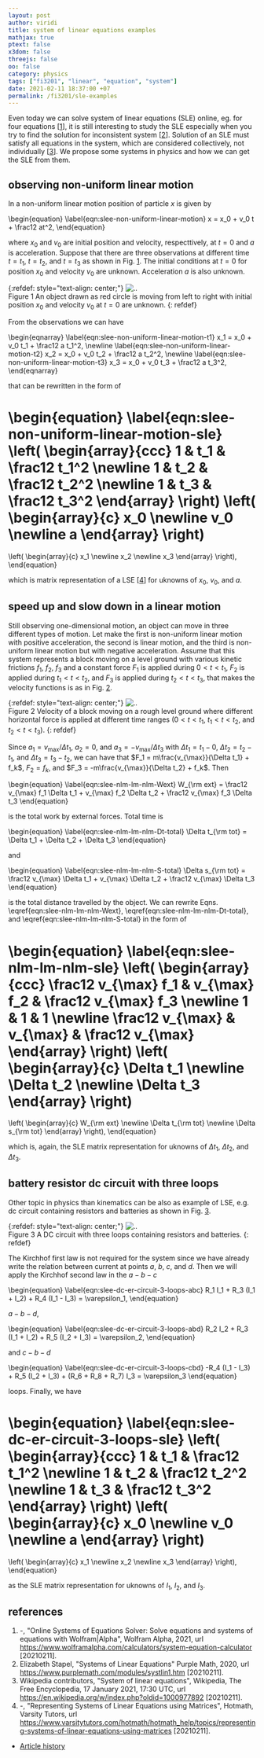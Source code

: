 ```yaml
---
layout: post
author: viridi
title: system of linear equations examples
mathjax: true
ptext: false
x3dom: false
threejs: false
oo: false
category: physics
tags: ["fi3201", "linear", "equation", "system"]
date: 2021-02-11 18:37:00 +07
permalink: /fi3201/sle-examples
---
```

Even today we can solve system of linear equations (SLE) online, eg. for four equations [[1](#ref1)], it is still interesting to study the SLE especially when you try to find the solution for inconsistent system [[2](#ref2)]. Solution of an SLE must satisfy all equations in the system, which are considered collectively, not individually [[3](#ref3)]. We propose some systems in physics and how we can get the SLE from them.


## observing non-uniform linear motion
In a non-uniform linear motion position of particle $x$ is given by

\begin{equation}
\label{eqn:slee-non-uniform-linear-motion}
x = x_0 + v_0 t + \frac12 at^2,
\end{equation}

where $x_0$ and $v_0$ are initial position and velocity, respecttively, at $t = 0$ and $a$ is acceleration. Suppose that there are three observations at different time $t = t_1$, $t = t_2$, and $t = t_3$ as shown in Fig. <a href="#fig:slee-non-uniform-linear-motion">1</a>. The initial conditions at $t = 0$ for position $x_0$ and velocity $v_0$ are unknown. Acceleration $a$ is also unknown.

{:refdef: style="text-align: center;"}
![..](/assets/img/phys/sle/non-uniform-linear-motion.png)
<br />
Figure <a name="fig:slee-non-uniform-linear-motion">1</a> An object drawn as red circle is moving from left to right with initial position $x_0$ and velocity $v_0$ at $t = 0$ are unknown.
{: refdef}

From the observations we can have

\begin{eqnarray}
\label{eqn:slee-non-uniform-linear-motion-t1}
x_1 = x_0 + v_0 t_1 + \frac12 a t_1^2, \newline
\label{eqn:slee-non-uniform-linear-motion-t2}
x_2 = x_0 + v_0 t_2 + \frac12 a t_2^2, \newline
\label{eqn:slee-non-uniform-linear-motion-t3}
x_3 = x_0 + v_0 t_3 + \frac12 a t_3^2,
\end{eqnarray}

that can be rewritten in the form of

\begin{equation}
\label{eqn:slee-non-uniform-linear-motion-sle}
\left(
\begin{array}{ccc}
1 & t_1 & \frac12 t_1^2 \newline
1 & t_2 & \frac12 t_2^2 \newline
1 & t_3 & \frac12 t_3^2 
\end{array}
\right)
\left(
\begin{array}{c}
x_0 \newline
v_0 \newline
a
\end{array}
\right)
=
\left(
\begin{array}{c}
x_1 \newline
x_2 \newline
x_3
\end{array}
\right),
\end{equation}

which is matrix representation of a LSE [[4](#ref4)] for uknowns of $x_0$, $v_0$, and $a$.


## speed up and slow down in a linear motion
Still observing one-dimensional motion, an object can move in three different types of motion. Let make the first is non-uniform linear motion with positive acceleration, the second is linear motion, and the third is non-uniform linear motion but with negative acceleration. Assume that this system represents a block moving on a level ground with various kinetic frictions $f_1$, $f_2$, $f_3$ and a constant force $F_1$ is applied during $0 < t < t_1$, $F_2$ is applied during $t_1 < t < t_2$, and $F_3$ is applied during $t_2 < t < t_3$, that makes the velocity functions is as in Fig. <a href="#fig:slee-kinematics-1d-nlm-lm-nlm">2</a>.

{:refdef: style="text-align: center;"}
![..](/assets/img/phys/sle/kinematics-1d-nlm-lm-nlm.png)
<br />
Figure <a name="fig:slee-kinematics-1d-nlm-lm-nlm">2</a> Velocity of a block moving on a rough level ground where different horizontal force is applied at different time ranges ($0 < t < t_1$, $t_1 < t < t_2$, and $t_2 < t < t_3$).
{: refdef}

Since $a_1 = v_{\max} / \Delta t_1$, $a_2 = 0$, and $a_3 = - v_{\max} / \Delta t_3$ with $\Delta t_1 = t_1 - 0$, $\Delta t_2 = t_2 - t_1$, and $\Delta t_3 = t_3 - t_2$, we can have that $F_1 = m\frac{v_{\max}}{\Delta t_1} + f_k$, $F_2 = f_k$, and $F_3 = -m\frac{v_{\max}}{\Delta t_2} + f_k$. Then


\begin{equation}
\label{eqn:slee-nlm-lm-nlm-Wext}
W_{\rm ext} = \frac12 v_{\max} f_1 \Delta t_1 + v_{\max} f_2 \Delta t_2 + \frac12 v_{\max} f_3 \Delta t_3
\end{equation}

is the total work by external forces. Total time is

\begin{equation}
\label{eqn:slee-nlm-lm-nlm-Dt-total}
\Delta t_{\rm tot} = \Delta t_1 + \Delta t_2 + \Delta t_3
\end{equation}

and 

\begin{equation}
\label{eqn:slee-nlm-lm-nlm-S-total}
\Delta s_{\rm tot} = \frac12 v_{\max} \Delta t_1 + v_{\max} \Delta t_2 + \frac12 v_{\max} \Delta t_3
\end{equation}

is the total distance travelled by the object. We can rewrite Eqns. \eqref{eqn:slee-nlm-lm-nlm-Wext}, \eqref{eqn:slee-nlm-lm-nlm-Dt-total}, and \eqref{eqn:slee-nlm-lm-nlm-S-total} in the form of

\begin{equation}
\label{eqn:slee-nlm-lm-nlm-sle}
\left(
\begin{array}{ccc}
\frac12 v_{\max} f_1 & v_{\max} f_2 & \frac12 v_{\max} f_3 \newline
1 & 1 & 1 \newline
\frac12 v_{\max} & v_{\max} & \frac12 v_{\max} 
\end{array}
\right)
\left(
\begin{array}{c}
\Delta t_1 \newline
\Delta t_2 \newline
\Delta t_3
\end{array}
\right)
=
\left(
\begin{array}{c}
W_{\rm ext} \newline
\Delta t_{\rm tot} \newline
\Delta s_{\rm tot}
\end{array}
\right),
\end{equation}

which is, again, the SLE matrix representation for uknowns of $\Delta t_1$, $\Delta t_2$, and $\Delta t_3$.


## battery resistor dc circuit with three loops
Other topic in physics than kinematics can be also as example of LSE, e.g. dc circuit containing resistors and batteries as shown in Fig. <a href="#fig:slee-dc-er-circuit-3-loops">3</a>.

{:refdef: style="text-align: center;"}
![..](/assets/img/phys/sle/dc-er-circuit-3-loops.png)
<br /> 
Figure <a name="fig:slee-dc-er-circuit-3-loops">3</a> A DC circuit with three loops containing resistors and batteries.
{: refdef}

The Kirchhof first law is not required for the system since we have already write the relation between current at points $a$, $b$, $c$, and $d$. Then we will apply the Kirchhof second law in the $a-b-c$

\begin{equation}
\label{eqn:slee-dc-er-circuit-3-loops-abc}
R_1 I_1 + R_3 (I_1 + I_2) + R_4 (I_1 - I_3) = \varepsilon_1,
\end{equation}

$a-b-d$,

\begin{equation}
\label{eqn:slee-dc-er-circuit-3-loops-abd}
R_2 I_2 + R_3 (I_1 + I_2) + R_5 (I_2 + I_3) = \varepsilon_2,
\end{equation}

and $c-b-d$

\begin{equation}
\label{eqn:slee-dc-er-circuit-3-loops-cbd}
 -R_4 (I_1 - I_3) + R_5 (I_2 + I_3) + (R_6 + R_8 + R_7) I_3 = \varepsilon_3
\end{equation}

loops. Finally, we have

\begin{equation}
\label{eqn:slee-dc-er-circuit-3-loops-sle}
\left(
\begin{array}{ccc}
1 & t_1 & \frac12 t_1^2 \newline
1 & t_2 & \frac12 t_2^2 \newline
1 & t_3 & \frac12 t_3^2 
\end{array}
\right)
\left(
\begin{array}{c}
x_0 \newline
v_0 \newline
a
\end{array}
\right)
=
\left(
\begin{array}{c}
x_1 \newline
x_2 \newline
x_3
\end{array}
\right),
\end{equation}

as the SLE matrix representation for uknowns of $I_1$, $I_2$, and $I_3$.


## references
1. <a name="ref1"></a>-, "Online Systems of Equations Solver: Solve equations and systems of equations with Wolfram\|Alpha", Wolfram Alpha, 2021, url <https://www.wolframalpha.com/calculators/system-equation-calculator> [20210211].
2. <a name="ref2"></a>Elizabeth Stapel, "Systems of Linear Equations" Purple Math, 2020, url <https://www.purplemath.com/modules/systlin1.htm> [20210211].
3. <a name="ref3"></a>Wikipedia contributors, "System of linear equations", Wikipedia, The Free Encyclopedia, 17 January 2021, 17:30 UTC, url <https://en.wikipedia.org/w/index.php?oldid=1000977892> [20210211].
4. <a name="ref4"></a>-, "Representing Systems of Linear Equations using Matrices", Hotmath, Varsity Tutors, url <https://www.varsitytutors.com/hotmath/hotmath_help/topics/representing-systems-of-linear-equations-using-matrices> [20210211].

+ [Article history](https://github.com/butiran/butiran.github.io/commits/master/_posts/fi3201/2021-02-11-sle-examples.md)
